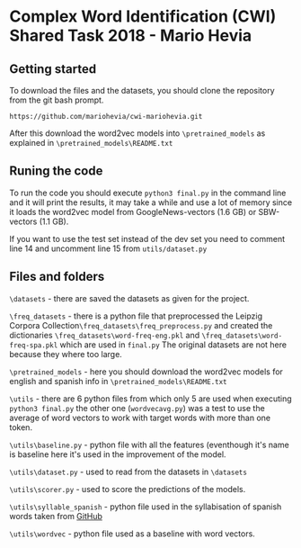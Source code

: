 # Complex Word Identification (CWI) Shared Task 2018 - Mario Hevia

## Getting started
To download the files and the datasets, you should clone the repository from the git bash prompt.

    https://github.com/mariohevia/cwi-mariohevia.git

After this download the word2vec models into `\pretrained_models` as explained in `\pretrained_models\README.txt`

## Runing the code

To run the code you should execute `python3 final.py` in the command line and it will print the results, it may take a while and use a lot of memory since it loads the word2vec model from GoogleNews-vectors (1.6 GB) or SBW-vectors (1.1 GB).

If you want to use the test set instead of the dev set you need to comment line 14 and uncomment line 15 from `utils/dataset.py`

## Files and folders

`\datasets` - there are saved the datasets as given for the project.

`\freq_datasets` - there is a python file that preprocessed the Leipzig Corpora Collection`\freq_datasets\freq_preprocess.py` and created the dictionaries `\freq_datasets\word-freq-eng.pkl` and `\freq_datasets\word-freq-spa.pkl` which are used in `final.py` The original datasets are not here because they where too large.

`\pretrained_models` - here you should download the word2vec models for english and spanish info in `\pretrained_models\README.txt`

`\utils` - there are 6 python files from which only 5 are used when executing `python3 final.py` the other one (`wordvecavg.py`) was a test to use the average of word vectors to work with target words with more than one token.

`\utils\baseline.py` - python file with all the features (eventhough it's name is baseline here it's used in the improvement of the model.

`\utils\dataset.py` - used to read from the datasets in `\datasets`

`\utils\scorer.py` - used to score the predictions of the models.

`\utils\syllable_spanish` - python file used in the syllabisation of spanish words taken from [GitHub](https://github.com/mabodo/sibilizador/blob/master/Silabizator.ipynb)

`\utils\wordvec` - python file used as a baseline with word vectors.
